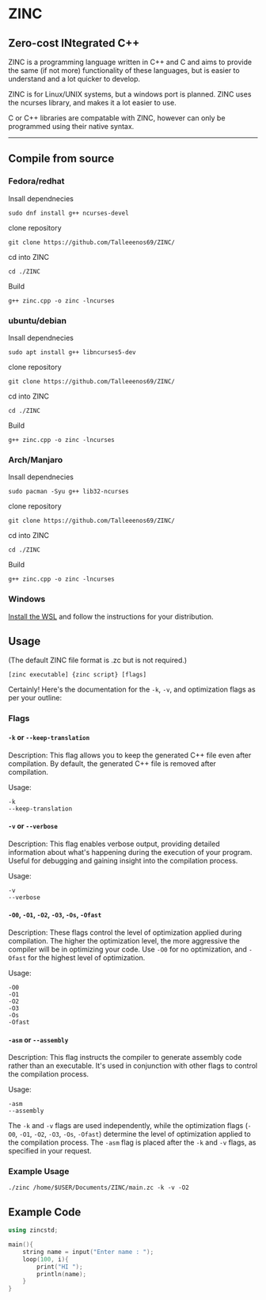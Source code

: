 # ZINC
Zero-cost INtegrated C++
--------------------------------------------------------

ZINC is a programming language written in C++ and C and aims to provide the same (if not more) functionality of these languages, but is easier to understand and a lot quicker to develop.

ZINC is for Linux/UNIX systems, but a windows port is planned. ZINC uses the ncurses library, and makes it a lot easier to use. 

C or C++ libraries are compatable with ZINC, however can only be programmed using their native syntax.

--------------------------------------------------------
## Compile from source

### Fedora/redhat

Insall dependnecies
```shell
sudo dnf install g++ ncurses-devel
```

clone repository
```shell
git clone https://github.com/Talleeenos69/ZINC/
```

cd into ZINC
```shell
cd ./ZINC
```

Build
```shell
g++ zinc.cpp -o zinc -lncurses
```

### ubuntu/debian

Insall dependnecies
```shell
sudo apt install g++ libncurses5-dev
```
clone repository
```shell
git clone https://github.com/Talleeenos69/ZINC/
```
cd into ZINC
```shell
cd ./ZINC
```

Build
```shell
g++ zinc.cpp -o zinc -lncurses
```

### Arch/Manjaro

Insall dependnecies
```shell
sudo pacman -Syu g++ lib32-ncurses
```
clone repository
```shell
git clone https://github.com/Talleeenos69/ZINC/
```
cd into ZINC
```shell
cd ./ZINC
```

Build
```shell
g++ zinc.cpp -o zinc -lncurses
```

### Windows
[Install the WSL](https://learn.microsoft.com/en-us/windows/wsl/install) and follow the instructions for your distribution.


## Usage
(The default ZINC file format is .zc but is not required.)

```shell
[zinc executable] {zinc script} [flags]
```

Certainly! Here's the documentation for the `-k`, `-v`, and optimization flags as per your outline:

### Flags

#### `-k` or `--keep-translation`
Description: This flag allows you to keep the generated C++ file even after compilation. By default, the generated C++ file is removed after compilation.

Usage:
```shell
-k
--keep-translation
```

#### `-v` or `--verbose`
Description: This flag enables verbose output, providing detailed information about what's happening during the execution of your program. Useful for debugging and gaining insight into the compilation process.

Usage:
```shell
-v
--verbose
```

#### `-O0`, `-O1`, `-O2`, `-O3`, `-Os`, `-Ofast`
Description: These flags control the level of optimization applied during compilation. The higher the optimization level, the more aggressive the compiler will be in optimizing your code. Use `-O0` for no optimization, and `-Ofast` for the highest level of optimization.

Usage:
```shell
-O0
-O1
-O2
-O3
-Os
-Ofast
```

#### `-asm` or `--assembly`
Description: This flag instructs the compiler to generate assembly code rather than an executable. It's used in conjunction with other flags to control the compilation process.
  
Usage:
```shell
-asm
--assembly
```

The `-k` and `-v` flags are used independently, while the optimization flags (`-O0`, `-O1`, `-O2`, `-O3`, `-Os`, `-Ofast`) determine the level of optimization applied to the compilation process. The `-asm` flag is placed after the `-k` and `-v` flags, as specified in your request.

### Example Usage
```shell
./zinc /home/$USER/Documents/ZINC/main.zc -k -v -O2
```

## Example Code
```c++
using zincstd;

main(){
    string name = input("Enter name : ");
    loop(100, i){
        print("HI ");
        println(name);
    }
}
```

